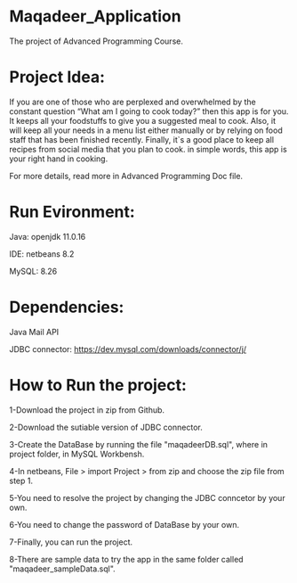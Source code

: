 # Maqadeer_Application
The project of Advanced Programming Course.

# Project Idea:
If you are one of those who are perplexed and overwhelmed by
the constant question “What am I going to cook today?” then
this app is for you.
It keeps all your foodstuffs to give you a suggested meal to
cook. Also, it will keep all your needs in a menu list either
manually or by relying on food staff that has been finished
recently. Finally, it`s a good place to keep all recipes from
social media that you plan to cook. in simple words, this app is
your right hand in cooking.

For more details, read more in Advanced Programming Doc file.


# Run Evironment:
Java: openjdk 11.0.16

IDE: netbeans 8.2

MySQL: 8.26

# Dependencies:
Java Mail API

JDBC connector: https://dev.mysql.com/downloads/connector/j/

# How to Run the project:
1-Download the project in zip from Github.

2-Download the sutiable version of JDBC connector.

3-Create the DataBase by running the file "maqadeerDB.sql", where in project folder, in MySQL Workbensh.

4-In netbeans, File > import Project > from zip and choose the zip file from step 1.

5-You need to resolve the project by changing the JDBC conncetor by your own.

6-You need to change the password of DataBase by your own.

7-Finally, you can run the project.

8-There are sample data to try the app in the same folder called "maqadeer_sampleData.sql".
